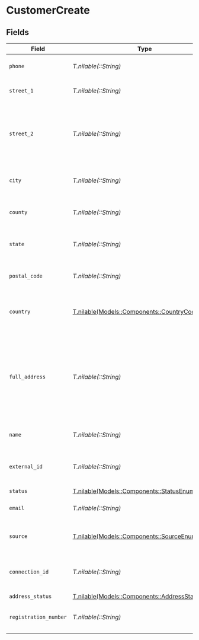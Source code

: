 # CustomerCreate


## Fields

| Field                                                                                              | Type                                                                                               | Required                                                                                           | Description                                                                                        |
| -------------------------------------------------------------------------------------------------- | -------------------------------------------------------------------------------------------------- | -------------------------------------------------------------------------------------------------- | -------------------------------------------------------------------------------------------------- |
| `phone`                                                                                            | *T.nilable(::String)*                                                                              | :heavy_minus_sign:                                                                                 | Customer's phone number                                                                            |
| `street_1`                                                                                         | *T.nilable(::String)*                                                                              | :heavy_minus_sign:                                                                                 | Primary street address.                                                                            |
| `street_2`                                                                                         | *T.nilable(::String)*                                                                              | :heavy_minus_sign:                                                                                 | Additional street address details, such as an apartment or suite number.                           |
| `city`                                                                                             | *T.nilable(::String)*                                                                              | :heavy_minus_sign:                                                                                 | City where the customer resides.                                                                   |
| `county`                                                                                           | *T.nilable(::String)*                                                                              | :heavy_minus_sign:                                                                                 | County or district of the customer.                                                                |
| `state`                                                                                            | *T.nilable(::String)*                                                                              | :heavy_minus_sign:                                                                                 | State or province of the customer.                                                                 |
| `postal_code`                                                                                      | *T.nilable(::String)*                                                                              | :heavy_minus_sign:                                                                                 | ZIP or Postal code of the customer.                                                                |
| `country`                                                                                          | [T.nilable(Models::Components::CountryCodeEnum)](../../models/shared/countrycodeenum.md)           | :heavy_minus_sign:                                                                                 | Country code in ISO 3166-1 alpha-2 format                                                          |
| `full_address`                                                                                     | *T.nilable(::String)*                                                                              | :heavy_minus_sign:                                                                                 | Complete address string of the customer, which can be used as an alternative to individual fields. |
| `name`                                                                                             | *T.nilable(::String)*                                                                              | :heavy_minus_sign:                                                                                 | Name of the customer.                                                                              |
| `external_id`                                                                                      | *T.nilable(::String)*                                                                              | :heavy_minus_sign:                                                                                 | External identifier associated with the customer.                                                  |
| `status`                                                                                           | [T.nilable(Models::Components::StatusEnum)](../../models/shared/statusenum.md)                     | :heavy_minus_sign:                                                                                 | N/A                                                                                                |
| `email`                                                                                            | *T.nilable(::String)*                                                                              | :heavy_minus_sign:                                                                                 | Customer's email address                                                                           |
| `source`                                                                                           | [T.nilable(Models::Components::SourceEnum)](../../models/shared/sourceenum.md)                     | :heavy_minus_sign:                                                                                 | Source of the customer's record.                                                                   |
| `connection_id`                                                                                    | *T.nilable(::String)*                                                                              | :heavy_minus_sign:                                                                                 | Identifier for the connection source, if applicable.                                               |
| `address_status`                                                                                   | [T.nilable(Models::Components::AddressStatus)](../../models/shared/addressstatus.md)               | :heavy_minus_sign:                                                                                 | N/A                                                                                                |
| `registration_number`                                                                              | *T.nilable(::String)*                                                                              | :heavy_minus_sign:                                                                                 | Registration number of the customer.                                                               |
